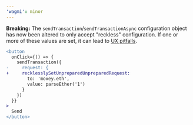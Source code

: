 ```yaml
---
'wagmi': minor
---
```


**Breaking:** The `sendTransaction`/`sendTransactionAsync` configuration object has now been altered to only accept "reckless" configuration. If one or more of these values are set, it can lead to [UX pitfalls](https://wagmi.sh/docs/prepare-hooks/intro#ux-pitfalls-without-prepare-hooks).

```diff
<button
  onClick={() => {
    sendTransaction({
-     request: {
+     recklesslySetUnpreparedUnpreparedRequest:
        to: 'moxey.eth',
        value: parseEther('1')
      }
    })
  }}
>
  Send
</button>
```
